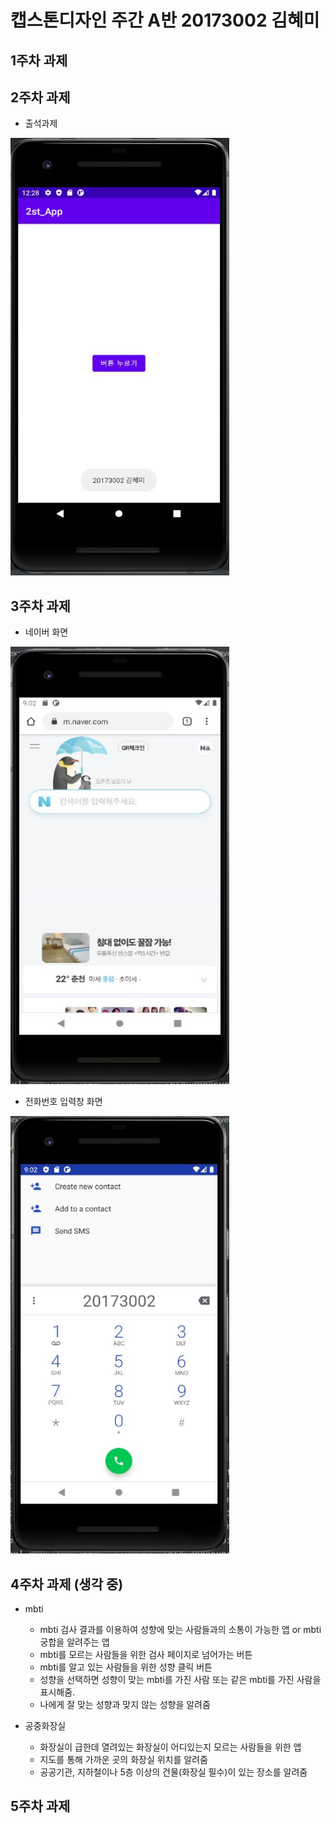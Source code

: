 # 캡스톤디자인 주간 A반 20173002 김혜미

## 1주차 과제

## 2주차 과제
  - 출석과제
  
<img width="350" height="700" src="./png/2st_App.JPG"></img>

## 3주차 과제
- 네이버 화면

<img width="350" height="700" src="./png/naver.JPG"></img>
- 전화번호 입력창 화면

<img width="350" height="700" src="./png/call.JPG"></img>

## 4주차 과제 (생각 중)
- mbti
  - mbti 검사 결과를 이용하여 성향에 맞는 사람들과의 소통이 가능한 앱 or mbti 궁합을 알려주는 앱
  - mbti를 모르는 사람들을 위한 검사 페이지로 넘어가는 버튼
  - mbti를 알고 있는 사람들을 위한 성향 클릭 버튼
  - 성향을 선택하면 성향이 맞는 mbti를 가진 사람 또는 같은 mbti를 가진 사람을 표시해줌.
  - 나에게 잘 맞는 성향과 맞지 않는 성향을 알려줌
  
- 공중화장실
  - 화장실이 급한데 열려있는 화장실이 어디있는지 모르는 사람들을 위한 앱
  - 지도를 통해 가까운 곳의 화장실 위치를 알려줌
  - 공공기관, 지하철이나 5층 이상의 건물(화장실 필수)이 있는 장소를 알려줌 

## 5주차 과제
